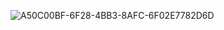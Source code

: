 ![A50C00BF-6F28-4BB3-8AFC-6F02E7782D6D](https://github.com/user-attachments/assets/5bee0ff3-4c05-421c-9b02-fe0408574292)
